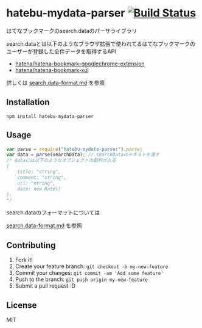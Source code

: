 # hatebu-mydata-parser [![Build Status](https://travis-ci.org/azu/hatebu-mydata-parser.svg)](https://travis-ci.org/azu/hatebu-mydata-parser)

はてなブックマークのsearch.dataのパーサライブラリ

search.dataとは以下のようなブラウザ拡張で使われてるはてなブックマークのユーザーが登録した全件データを取得するAPI　

* [hatena/hatena-bookmark-googlechrome-extension](https://github.com/hatena/hatena-bookmark-googlechrome-extension "hatena/hatena-bookmark-googlechrome-extension")
* [hatena/hatena-bookmark-xul](https://github.com/hatena/hatena-bookmark-xul "hatena/hatena-bookmark-xul")

詳しくは [search.data-format.md](doc/search.data-format.md)  を参照

## Installation

```
npm install hatebu-mydata-parser
```

## Usage

```js
var parse = require("hatebu-mydata-parser").parse;
var data = parse(searchData); // searchDataのテキストを渡す
/* dataには以下のようなオブジェクトの配列が入る
{
    title: "string",
    comment: "string",
    url: "string",
    date: new Date()
};
*/
```

search.dataのフォーマットについては

[search.data-format.md](doc/search.data-format.md) を参照

## Contributing

1. Fork it!
2. Create your feature branch: `git checkout -b my-new-feature`
3. Commit your changes: `git commit -am 'Add some feature'`
4. Push to the branch: `git push origin my-new-feature`
5. Submit a pull request :D

## License

MIT